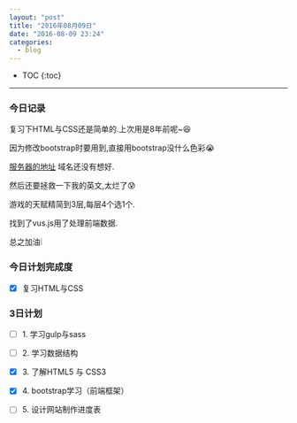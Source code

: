 ```yaml
---
layout: "post"
title: "2016年08月09日"
date: "2016-08-09 23:24"
categories:
  - blog
---
```


* TOC
{:toc}

---

### 今日记录

复习下HTML与CSS还是简单的.上次用是8年前呢~:laughing:

因为修改bootstrap时要用到,直接用bootstrap没什么色彩:sob:

[服务器的地址](http://159.203.2.137/) 域名还没有想好.

然后还要拯救一下我的英文,太烂了:cold_sweat:

游戏的天赋精简到3层,每层4个选1个.

找到了vus.js用了处理前端数据.

总之加油:grey_exclamation:



### 今日计划完成度

- [X] 复习HTML与CSS

### 3日计划

- [ ] 1\. 学习gulp与sass

- [ ] 2\. 学习数据结构

- [x] 3\. 了解HTML5 与 CSS3

- [x] 4\. bootstrap学习（前端框架）

- [ ] 5\. 设计网站制作进度表
